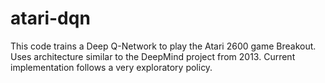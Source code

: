 # atari-dqn

This code trains a Deep Q-Network to play the Atari 2600 game Breakout. Uses architecture similar to the DeepMind project from 2013. Current implementation follows a very exploratory policy.

